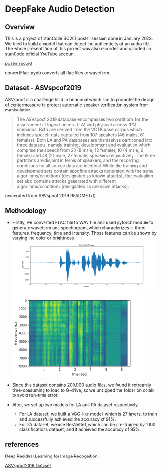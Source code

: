 # DeepFake Audio Detection 
## Overview
This is a project of stanCode SC201 poster session done in January 2023. We tried to build a model that can detect the authenticity of an audio file. The whole presentation of this project was also recorded and uploded on stanCode official YouTube account.

<a href="https://youtu.be/EPhzvGlP_jY?si=Kdd6X0hgM7Wltv59"> poster record </a>

convertFlac.ipynb converts all flac files to waveform.

## Dataset - ASVspoof2019
ASVspoof is a challenge hold in bi-annual which aim to promote the design of contermeasure to protect automatic speaker verification system from manipulation. 
> The ASVspoof 2019 database encompasses two partitions for the assessment of logical access (LA) and physical access (PA) scenarios. Both are derived from the VCTK base corpus which includes speech data captured from 107 speakers (46 males, 61 females). Both LA and PA databases are themselves partitioned into three datasets, namely training, development and evaluation which comprise the speech from 20 (8 male, 12 female), 10 (4 male, 6 female) and 48 (21 male, 27 female) speakers respectively. The three partitions are disjoint in terms of speakers, and the recording conditions for all source data are identical. While the training and development sets contain spoofing attacks generated with the same algorithms/conditions (designated as known attacks), the evaluation set also contains attacks generated with different algorithms/conditions (designated as unknown attacks). 

(excerpted from ASVspoof 2019 README.txt) 

## Methodology
* Firstly, we converted FLAC file to WAV file and used pytorch module to generate waveform and spectrogram, which characterizes in three features: frequency, time and intensity. Those features can be shown by varying the color or brightness.
![image](https://github.com/Evian-Chen/DeepFake-Audio-Detect/blob/main/PA_T_0005450.png)
![image](https://github.com/Evian-Chen/DeepFake-Audio-Detect/blob/main/PA_T_0006390.png)

* Since this dataset contains 200,000 audio files, we found it extreamly time-consuming to load to G-drive, so we unzipped the folder on colab to avoid run-time error.
* After, we set up two models for LA and PA dataset respectively.
  * For LA dataset, we built a VGG-like model, which is 27 layers, to train and successfully achieved the accuracy of 91%.
  * For PA dataset, we use ResNet50, which can be pre-trained by 1000 classifications dataset, and it achieved the accuracy of 95%.

## references
<a href="https://arxiv.org/abs/1512.03385">Deep Residual Learning for Image Recognition</a>

<a href="https://www.asvspoof.org/database">ASVspoof2019 Dataset</a>
